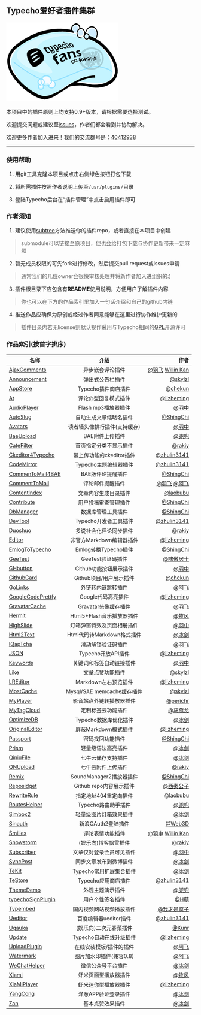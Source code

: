 ## Typecho爱好者插件集群

![logo](https://raw.githubusercontent.com/typecho-fans/typecho-fans.github.io/master/soapgroup.png)

本项目中的插件原则上均支持0.9+版本，请根据需要选择测试。

欢迎提交问题或建议至[issues](https://github.com/typecho-fans/plugins/issues)，作者们都会看到并协助解决。

欢迎更多作者加入进来！我们的交流群号是：[40412938](http://shang.qq.com/wpa/qunwpa?idkey=a5a8afedf099e18ddf9b530db9217251e39001d52aace42888bf470d9b6cb86a)

<hr>

### 使用帮助

 1. 用git工具克隆本项目或点击右侧绿色按钮打包下载

 2. 将所需插件按照作者说明上传至`/usr/plugins/`目录

 3. 登陆Typecho后台在“插件管理”中点击启用插件即可

### 作者须知

 1. 建议使用[subtree](http://aoxuis.me/post/2013-08-06-git-subtree)方法推送你的插件repo，或者直接在本项目中创建

 > submodule可以链接至原项目，但也会给打包下载与协作更新带来一定麻烦

 2. 暂无成员权限的可先fork进行修改，然后提交pull request或issues申请

 > 通常我们的几位owner会很快审核处理并将新作者加入进组织的:)

 3. 插件根目录下应包含有**README**使用说明，方便用户了解插件内容

 > 你也可以在下方的作品索引里加入一句话介绍和自己的github内链

 4. 推送作品应确保为原创或经过作者同意能够在这里进行协作维护更新的

 > 插件目录内若无license则默认视作采用与Typecho相同的[GPL](https://github.com/typecho/typecho/blob/master/license.txt)开源许可

### 作品索引(按首字排序)

| 名称 | 介绍 | 作者 |
| ---- |:----:| ----:|
| [AjaxComments](https://github.com/typecho-fans/plugins/tree/master/AjaxComments) | 异步嵌套评论插件 | [@羽飞](https://github.com/byends) [Willin Kan](http://kan.willin.org) |
| [Announcement](https://github.com/typecho-fans/plugins/tree/master/Announcement) | 弹出式公告栏插件 | [@skylzl](https://github.com/xiaogouxo) |
| [AppStore](https://github.com/typecho-fans/plugins/tree/master/AppStore) | Typecho插件商店插件 | [@chekun](https://github.com/chekun) |
| [At](https://github.com/typecho-fans/plugins/tree/master/At) | 评论@型回复模式插件 | [@lizheming](https://github.com/lizheming) |
| [AudioPlayer](https://github.com/typecho-fans/plugins/tree/master/AudioPlayer) | Flash mp3播放器插件 | [@羽中](https://github.com/jzwalk) |
| [AutoSlug](https://github.com/typecho-fans/plugins/tree/master/AutoSlug) | 自动生成文章缩略名插件 | [@ShingChi](https://github.com/shingchi) |
| [Avatars](https://github.com/typecho-fans/plugins/tree/master/Avatars) | 读者墙头像排行插件(支持缓存) | [@羽中](https://github.com/jzwalk) |
| [BaeUpload](https://github.com/typecho-fans/plugins/tree/master/BaeUpload) | BAE附件上传插件 | [@兜兜](https://github.com/doudoutime) |
| [CateFilter](https://github.com/typecho-fans/plugins/tree/master/CateFilter) | 首页指定分类不显示插件 | [@rakiy](https://github.com/rakiy) |
| [Ckeditor4Typecho](https://github.com/typecho-fans/plugins/tree/master/Ckeditor4Typecho) | 带上传功能的ckeditor插件 | [@zhulin3141](https://github.com/zhulin3141) |
| [CodeMirror](https://github.com/typecho-fans/plugins/tree/master/CodeMirror) | Typecho主题编辑器插件 | [@zhulin3141](https://github.com/zhulin3141) |
| [CommenToMail4BAE](https://github.com/typecho-fans/plugins/tree/master/CommenToMail4BAE) | BAE版评论提醒插件 | [@ShingChi](https://github.com/shingchi) |
| [CommentToMail](https://github.com/byends/CommentToMail) | 评论邮件提醒插件 | [@羽飞](https://github.com/byends) [@阿飞](https://github.com/defeme) |
| [ContentIndex](https://github.com/typecho-fans/plugins/tree/master/ContentIndex) | 文章内容生成目录插件 | [@laobubu](https://github.com/laobubu) |
| [Contribute](https://github.com/typecho-fans/plugins/tree/master/Contribute) | 用户投稿审查管理插件 | [@ShingChi](https://github.com/shingchi) |
| [DbManager](https://github.com/typecho-fans/plugins/tree/master/DbManager) | 数据库管理工具插件 | [@ShingChi](https://github.com/shingchi) |
| [DevTool](https://github.com/typecho-fans/plugins/tree/master/DevTool) | Typecho开发者工具插件 | [@zhulin3141](https://github.com/zhulin3141) |
| [Duoshuo](https://github.com/typecho-fans/plugins/tree/master/Duoshuo) | 多说社会化评论同步插件 | [@rakiy](https://github.com/rakiy) |
| [Editor](https://github.com/typecho-fans/plugins/tree/master/Editor) | 非官方Markdown编辑器插件 | [@lizheming](https://github.com/lizheming) |
| [EmlogToTypecho](https://github.com/typecho-fans/plugins/tree/master/EmlogToTypecho) | Emlog转换Typecho插件 | [@ShingChi](https://github.com/shingchi) |
| [GeeTest](https://github.com/typecho-fans/plugins/tree/master/GeeTest) | GeeTest验证码插件 | [@啸傲居士](https://github.com/shuxiao9058) |
| [GHbutton](https://github.com/typecho-fans/plugins/tree/master/GHbutton) | Github功能按钮展示插件 | [@羽中](https://github.com/jzwalk) |
| [GithubCard](https://github.com/typecho-fans/plugins/tree/master/GithubCard) | Github项目/用户展示插件 | [@chekun](https://github.com/chekun) |
| [GoLinks](https://github.com/typecho-fans/plugins/tree/master/GoLinks) | 外链转内链跳转插件 | [@阿飞](https://github.com/defeme) |
| [GoogleCodePrettfy](https://github.com/typecho-fans/plugins/tree/master/GoogleCodePrettify) | Google代码高亮插件 | [@lizheming](https://github.com/lizheming) |
| [GravatarCache](https://github.com/typecho-fans/plugins/tree/master/GravatarCache) | Gravatar头像缓存插件 | [@羽飞](https://github.com/byends) |
| [Hermit](https://github.com/typecho-fans/plugins/tree/master/Hermit) | Html5+Flash音乐播放器插件 | [@牧风](https://github.com/iMuFeng) |
| [HighSlide](https://github.com/typecho-fans/plugins/tree/master/HighSlide) | 灯箱弹窗特效及页面相册插件 | [@羽中](https://github.com/jzwalk) |
| [Html2Text](https://github.com/typecho-fans/plugins/tree/master/Html2Text) | Html代码转Markdown格式插件 | [@冰剑](https://github.com/binjoo) |
| [IQapTcha](https://github.com/typecho-fans/plugins/tree/master/IQapTcha) | 滑动解锁验证码插件 | [@羽飞](https://github.com/byends) |
| [JSON](https://github.com/typecho-fans/plugins/tree/master/JSON) | Typecho开放API插件 | [@lizheming](https://github.com/lizheming) |
| [Keywords](https://github.com/typecho-fans/plugins/tree/master/Keywords) | 关键词和标签自动链接插件 | [@羽中](https://github.com/jzwalk) |
| [Like](https://github.com/typecho-fans/plugins/tree/master/Like) | 文章点赞功能插件 | [@skylzl](https://github.com/xiaogouxo) |
| [LREditor](https://github.com/typecho-fans/plugins/tree/master/LREditor) | Markdown左右预览插件 | [@lizheming](http://github.com/lizheming) |
| [MostCache](https://github.com/typecho-fans/plugins/tree/master/MostCache) | Mysql/SAE memcache缓存插件 | [@skylzl](https://github.com/xiaogouxo) |
| [MyPlayer](https://github.com/typecho-fans/plugins/tree/master/MyPlayer) | 影音站点外链转播放器插件 | [@perichr](http://github.com/perichr) |
| [MyTagCloud](https://github.com/typecho-fans/plugins/tree/master/MyTagCloud) | 定制标签云功能插件 | [@马燕龙](https://github.com/YanlongMa) |
| [OptimizeDB](https://github.com/typecho-fans/plugins/tree/master/OptimizeDB) | Typecho数据库优化插件 | [@冰剑](https://github.com/binjoo) |
| [OriginalEditor](https://github.com/typecho-fans/plugins/tree/master/OriginalEditor) | 屏蔽Markdown模式插件 | [@lizheming](http://github.com/lizheming) |
| [Passport](https://github.com/typecho-fans/plugins/tree/master/Passport) | 密码找回功能插件 | [@ShingChi](https://github.com/shingchi) |
| [Prism](https://github.com/typecho-fans/plugins/tree/master/Prism) | 轻量级语法高亮插件 | [@冰剑](https://github.com/binjoo) |
| [QiniuFile](https://github.com/typecho-fans/plugins/tree/master/QiniuFile) | 七牛云储存支持插件 | [@冰剑](https://github.com/binjoo) |
| [QNUpload](https://github.com/typecho-fans/plugins/tree/master/QNUpload) | 七牛云附件上传插件 | [@rakiy](https://github.com/rakiy) |
| [Remix](https://github.com/typecho-fans/plugins/tree/master/Remix) | SoundManager2播放器插件 | [@ShingChi](https://github.com/shingchi) |
| [Reposidget](https://github.com/typecho-fans/plugins/tree/master/Reposidget) | Github repo内容展示插件 | [@西秦公子](https://github.com/xiqingongzi) |
| [RewriteRule](https://github.com/typecho-fans/plugins/tree/master/RewriteRule) | 指定地址404重定向插件 | [@laobubu](https://github.com/laobubu) |
| [RoutesHelper](https://github.com/typecho-fans/plugins/tree/master/RoutesHelper) | Typecho路由助手插件 | [@兜兜](https://github.com/doudoutime) |
| [Simbox2](https://github.com/typecho-fans/plugins/tree/master/Simbox2) | 轻量级图片灯箱效果插件 | [@冰剑](https://github.com/binjoo) |
| [Sinauth](https://github.com/typecho-fans/plugins/tree/master/Sinauth) | 新浪OAuth2登陆插件 | [@Web3D](https://github.com/web3d) |
| [Smilies](https://github.com/typecho-fans/plugins/tree/master/Smilies) | 评论表情功能插件 | [@羽中](https://github.com/jzwalk) [Willin Kan](http://kan.willin.org) |
| [Snowstorm](https://github.com/typecho-fans/plugins/tree/master/Snowstorm) | (娱乐向)博客飘雪插件 | [@rakiy](https://github.com/rakiy) |
| [Subscriber](https://github.com/typecho-fans/plugins/tree/master/Subscriber) | 文章仅对登录会员可见插件 | [@羽中](https://github.com/jzwalk) |
| [SyncPost](https://github.com/typecho-fans/plugins/tree/master/SyncPost) | 同步文章发布到微博插件 | [@冰剑](https://github.com/binjoo) |
| [TeKit](https://github.com/binjoo/TeKit) | Typecho常用扩展集合插件 | [@冰剑](https://github.com/binjoo) |
| [TeStore](https://github.com/typecho-fans/plugins/tree/master/TeStore) | Typecho应用商店插件 | [@zhulin3141](https://github.com/zhulin3141) |
| [ThemeDemo](https://github.com/typecho-fans/plugins/tree/master/ThemeDemo) | 外观主题演示插件 | [@兜兜](https://github.com/doudoutime) |
| [typechoSignPlugin](https://github.com/typecho-fans/plugins/tree/master/typechoSignPlugin) | 用户个性签名插件 | [@H萌](https://github.com/hmoe) |
| [Typembed](https://github.com/typecho-fans/plugins/tree/master/Typembed) | 国内视频网站视频播放插件 | [@我才是疯子](https://github.com/nothingisover) |
| [Ueditor](https://github.com/typecho-fans/plugins/tree/master/Ueditor) | 百度编辑器ueditor插件 | [@zhulin3141](https://github.com/zhulin3141) |
| [Ugauka](https://github.com/typecho-fans/plugins/tree/master/Ukagaka) | (娱乐向)二次元春菜插件 | [@Kunr](https://github.com/Rakume) |
| [Update](https://github.com/typecho-fans/plugins/tree/master/Update) | Typecho自动在线升级插件 | [@lizheming](https://github.com/lizheming) |
| [UploadPlugin](https://github.com/typecho-fans/plugins/tree/master/UploadPlugin) | 在线安装模板/插件的插件 | [@阿飞](https://github.com/defeme) |
| [Watermark](https://github.com/typecho-fans/plugins/tree/master/Watermark) | 图片加水印插件(兼容0.8) | [@阿飞](https://github.com/defeme) |
| [WeChatHelper](https://github.com/binjoo/WeChatHelper) | 微信公众号平台插件 | [@冰剑](https://github.com/binjoo) |
| [Xiami](https://github.com/typecho-fans/plugins/tree/master/Xiami) | 虾米页面型播放器插件 | [@牧风](https://github.com/iMuFeng) |
| [XiaMiPlayer](https://github.com/typecho-fans/plugins/tree/master/XiaMiPlayer) | 虾米迷你型播放器插件 | [@lizheming](https://github.com/lizheming) |
| [YangCong](https://github.com/typecho-fans/plugins/tree/master/YangCong) | 洋葱APP验证登录插件 | [@冰剑](https://github.com/binjoo) |
| [Zan](https://github.com/typecho-fans/plugins/tree/master/Zan) | 基本点赞效果插件 | [@冰剑](https://github.com/binjoo) |
